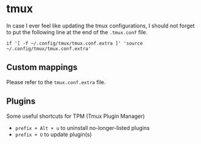 # tmux
In case I ever feel like updating the tmux configurations, I should not forget to put the following
line at the end of the `.tmux.conf` file.
```
if '[ -f ~/.config/tmux/tmux.conf.extra ]' 'source ~/.config/tmux/tmux.conf.extra'
```

## Custom mappings
Please refer to the `tmux.conf.extra` file.

## Plugins
Some useful shortcuts for TPM (Tmux Plugin Manager)
* `prefix + Alt + u` to uninstall no-longer-listed plugins
* `prefix + U` to update plugin(s)
